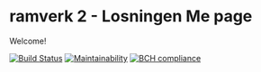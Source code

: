 ramverk 2 - Losningen Me page
========================

Welcome!

[![Build Status](https://travis-ci.org/Schanihbg/ramverk2.svg?branch=master)](https://travis-ci.org/Schanihbg/ramverk2)
[![Maintainability](https://api.codeclimate.com/v1/badges/a8b6ca2615d90757656a/maintainability)](https://codeclimate.com/github/Schanihbg/ramverk2/maintainability)
[![BCH compliance](https://bettercodehub.com/edge/badge/Schanihbg/ramverk2?branch=master)](https://bettercodehub.com/)
